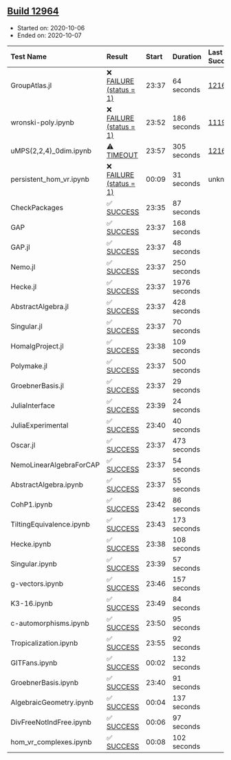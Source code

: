 ## [Build 12964](https://oscarci.mathematik.uni-kl.de/job/oscar/12964/)

* Started on: 2020-10-06
* Ended on: 2020-10-07

| Test Name    | Result | Start | Duration | Last Success | First Failure |
|:-------------|:-------|:------|:---------|:-------------|:--------------|
| GroupAtlas.jl | ❌ [FAILURE (status = 1)](https://oscarci.mathematik.uni-kl.de/job/oscar/12964/artifact/logs/build-12964/GroupAtlas.jl.log) | 23:37 | 64 seconds | [12167](https://oscarci.mathematik.uni-kl.de/job/oscar/12167/) | [12168](https://oscarci.mathematik.uni-kl.de/job/oscar/12168/) |
| wronski-poly.ipynb | ❌ [FAILURE (status = 1)](https://oscarci.mathematik.uni-kl.de/job/oscar/12964/artifact/logs/build-12964/wronski-poly.ipynb.log) | 23:52 | 186 seconds | [11192](https://oscarci.mathematik.uni-kl.de/job/oscar/11192/) | [11193](https://oscarci.mathematik.uni-kl.de/job/oscar/11193/) |
| uMPS(2,2,4)_0dim.ipynb | ⚠ [TIMEOUT](https://oscarci.mathematik.uni-kl.de/job/oscar/12964/artifact/logs/build-12964/uMPS-2-2-4-_0dim.ipynb.log) | 23:57 | 305 seconds | [12167](https://oscarci.mathematik.uni-kl.de/job/oscar/12167/) | [12168](https://oscarci.mathematik.uni-kl.de/job/oscar/12168/) |
| persistent_hom_vr.ipynb | ❌ [FAILURE (status = 1)](https://oscarci.mathematik.uni-kl.de/job/oscar/12964/artifact/logs/build-12964/persistent_hom_vr.ipynb.log) | 00:09 | 31 seconds | unknown | unknown |
| CheckPackages | ✅ [SUCCESS](https://oscarci.mathematik.uni-kl.de/job/oscar/12964/artifact/logs/build-12964/CheckPackages.log) | 23:35 | 87 seconds |  |  |
| GAP | ✅ [SUCCESS](https://oscarci.mathematik.uni-kl.de/job/oscar/12964/artifact/logs/build-12964/GAP.log) | 23:37 | 168 seconds |  |  |
| GAP.jl | ✅ [SUCCESS](https://oscarci.mathematik.uni-kl.de/job/oscar/12964/artifact/logs/build-12964/GAP.jl.log) | 23:37 | 48 seconds |  |  |
| Nemo.jl | ✅ [SUCCESS](https://oscarci.mathematik.uni-kl.de/job/oscar/12964/artifact/logs/build-12964/Nemo.jl.log) | 23:37 | 250 seconds |  |  |
| Hecke.jl | ✅ [SUCCESS](https://oscarci.mathematik.uni-kl.de/job/oscar/12964/artifact/logs/build-12964/Hecke.jl.log) | 23:37 | 1976 seconds |  |  |
| AbstractAlgebra.jl | ✅ [SUCCESS](https://oscarci.mathematik.uni-kl.de/job/oscar/12964/artifact/logs/build-12964/AbstractAlgebra.jl.log) | 23:37 | 428 seconds |  |  |
| Singular.jl | ✅ [SUCCESS](https://oscarci.mathematik.uni-kl.de/job/oscar/12964/artifact/logs/build-12964/Singular.jl.log) | 23:37 | 70 seconds |  |  |
| HomalgProject.jl | ✅ [SUCCESS](https://oscarci.mathematik.uni-kl.de/job/oscar/12964/artifact/logs/build-12964/HomalgProject.jl.log) | 23:38 | 109 seconds |  |  |
| Polymake.jl | ✅ [SUCCESS](https://oscarci.mathematik.uni-kl.de/job/oscar/12964/artifact/logs/build-12964/Polymake.jl.log) | 23:37 | 500 seconds |  |  |
| GroebnerBasis.jl | ✅ [SUCCESS](https://oscarci.mathematik.uni-kl.de/job/oscar/12964/artifact/logs/build-12964/GroebnerBasis.jl.log) | 23:37 | 29 seconds |  |  |
| JuliaInterface | ✅ [SUCCESS](https://oscarci.mathematik.uni-kl.de/job/oscar/12964/artifact/logs/build-12964/JuliaInterface.log) | 23:39 | 24 seconds |  |  |
| JuliaExperimental | ✅ [SUCCESS](https://oscarci.mathematik.uni-kl.de/job/oscar/12964/artifact/logs/build-12964/JuliaExperimental.log) | 23:40 | 40 seconds |  |  |
| Oscar.jl | ✅ [SUCCESS](https://oscarci.mathematik.uni-kl.de/job/oscar/12964/artifact/logs/build-12964/Oscar.jl.log) | 23:37 | 473 seconds |  |  |
| NemoLinearAlgebraForCAP | ✅ [SUCCESS](https://oscarci.mathematik.uni-kl.de/job/oscar/12964/artifact/logs/build-12964/NemoLinearAlgebraForCAP.log) | 23:37 | 54 seconds |  |  |
| AbstractAlgebra.ipynb | ✅ [SUCCESS](https://oscarci.mathematik.uni-kl.de/job/oscar/12964/artifact/logs/build-12964/AbstractAlgebra.ipynb.log) | 23:37 | 55 seconds |  |  |
| CohP1.ipynb | ✅ [SUCCESS](https://oscarci.mathematik.uni-kl.de/job/oscar/12964/artifact/logs/build-12964/CohP1.ipynb.log) | 23:42 | 86 seconds |  |  |
| TiltingEquivalence.ipynb | ✅ [SUCCESS](https://oscarci.mathematik.uni-kl.de/job/oscar/12964/artifact/logs/build-12964/TiltingEquivalence.ipynb.log) | 23:43 | 173 seconds |  |  |
| Hecke.ipynb | ✅ [SUCCESS](https://oscarci.mathematik.uni-kl.de/job/oscar/12964/artifact/logs/build-12964/Hecke.ipynb.log) | 23:38 | 108 seconds |  |  |
| Singular.ipynb | ✅ [SUCCESS](https://oscarci.mathematik.uni-kl.de/job/oscar/12964/artifact/logs/build-12964/Singular.ipynb.log) | 23:39 | 57 seconds |  |  |
| g-vectors.ipynb | ✅ [SUCCESS](https://oscarci.mathematik.uni-kl.de/job/oscar/12964/artifact/logs/build-12964/g-vectors.ipynb.log) | 23:46 | 157 seconds |  |  |
| K3-16.ipynb | ✅ [SUCCESS](https://oscarci.mathematik.uni-kl.de/job/oscar/12964/artifact/logs/build-12964/K3-16.ipynb.log) | 23:49 | 84 seconds |  |  |
| c-automorphisms.ipynb | ✅ [SUCCESS](https://oscarci.mathematik.uni-kl.de/job/oscar/12964/artifact/logs/build-12964/c-automorphisms.ipynb.log) | 23:50 | 95 seconds |  |  |
| Tropicalization.ipynb | ✅ [SUCCESS](https://oscarci.mathematik.uni-kl.de/job/oscar/12964/artifact/logs/build-12964/Tropicalization.ipynb.log) | 23:55 | 92 seconds |  |  |
| GITFans.ipynb | ✅ [SUCCESS](https://oscarci.mathematik.uni-kl.de/job/oscar/12964/artifact/logs/build-12964/GITFans.ipynb.log) | 00:02 | 132 seconds |  |  |
| GroebnerBasis.ipynb | ✅ [SUCCESS](https://oscarci.mathematik.uni-kl.de/job/oscar/12964/artifact/logs/build-12964/GroebnerBasis.ipynb.log) | 23:40 | 91 seconds |  |  |
| AlgebraicGeometry.ipynb | ✅ [SUCCESS](https://oscarci.mathematik.uni-kl.de/job/oscar/12964/artifact/logs/build-12964/AlgebraicGeometry.ipynb.log) | 00:04 | 137 seconds |  |  |
| DivFreeNotIndFree.ipynb | ✅ [SUCCESS](https://oscarci.mathematik.uni-kl.de/job/oscar/12964/artifact/logs/build-12964/DivFreeNotIndFree.ipynb.log) | 00:06 | 97 seconds |  |  |
| hom_vr_complexes.ipynb | ✅ [SUCCESS](https://oscarci.mathematik.uni-kl.de/job/oscar/12964/artifact/logs/build-12964/hom_vr_complexes.ipynb.log) | 00:08 | 102 seconds |  |  |
